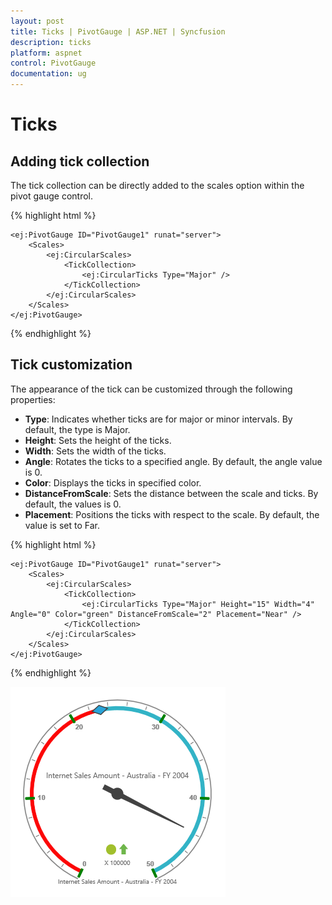 ```yaml
---
layout: post
title: Ticks | PivotGauge | ASP.NET | Syncfusion
description: ticks
platform: aspnet
control: PivotGauge
documentation: ug
---
```


# Ticks

## Adding tick collection

The tick collection can be directly added to the scales option within the pivot gauge control.

{% highlight html %}

    <ej:PivotGauge ID="PivotGauge1" runat="server">
        <Scales>
            <ej:CircularScales>
                <TickCollection>
                    <ej:CircularTicks Type="Major" />
                </TickCollection>
            </ej:CircularScales>
        </Scales>
    </ej:PivotGauge>

{% endhighlight %}

## Tick customization

The appearance of the tick can be customized through the following properties:

* **Type**: Indicates whether ticks are for major or minor intervals. By default, the type is Major.
* **Height**: Sets the height of the ticks.
* **Width**: Sets the width of the ticks.
* **Angle**: Rotates the ticks to a specified angle. By default, the angle value is 0.
* **Color**: Displays the ticks in specified color.
* **DistanceFromScale**: Sets the distance between the scale and ticks. By default, the values is 0.
* **Placement**: Positions the ticks with respect to the scale.  By default, the value is set to Far.

{% highlight html %}

    <ej:PivotGauge ID="PivotGauge1" runat="server">
        <Scales>
            <ej:CircularScales>
                <TickCollection>
                    <ej:CircularTicks Type="Major" Height="15" Width="4" Angle="0" Color="green" DistanceFromScale="2" Placement="Near" />
                </TickCollection>
            </ej:CircularScales>
        </Scales>
    </ej:PivotGauge>

{% endhighlight %}

![](Ticks_images/TickCustomization.png) 

